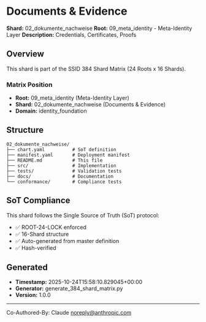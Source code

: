 # Documents & Evidence

**Shard:** 02_dokumente_nachweise
**Root:** 09_meta_identity - Meta-Identity Layer
**Description:** Credentials, Certificates, Proofs

## Overview

This shard is part of the SSID 384 Shard Matrix (24 Roots x 16 Shards).

### Matrix Position
- **Root:** 09_meta_identity (Meta-Identity Layer)
- **Shard:** 02_dokumente_nachweise (Documents & Evidence)
- **Domain:** identity_foundation

## Structure

```
02_dokumente_nachweise/
├── chart.yaml          # SoT definition
├── manifest.yaml       # Deployment manifest
├── README.md           # This file
├── src/                # Implementation
├── tests/              # Validation tests
├── docs/               # Documentation
└── conformance/        # Compliance tests
```

## SoT Compliance

This shard follows the Single Source of Truth (SoT) protocol:
- ✅ ROOT-24-LOCK enforced
- ✅ 16-Shard structure
- ✅ Auto-generated from master definition
- ✅ Hash-verified

## Generated

- **Timestamp:** 2025-10-24T15:58:10.829045+00:00
- **Generator:** generate_384_shard_matrix.py
- **Version:** 1.0.0

---

Co-Authored-By: Claude <noreply@anthropic.com>
